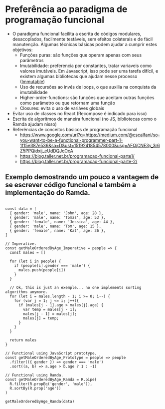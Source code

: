 # Preferência ao paradigma de programação funcional

* O paradigma funcional facilita a escrita de códigos modulares, desacoplados, facilmente testáveis, sem efeitos colaterais e de fácil manutenção. Algumas técnicas básicas podem ajudar a cumprir estes objetivos:
  * Funções puras: são funções que operam apenas com seus parâmetros
  * Imutabilidade: preferencia por constantes, tratar variaveis como valores imutáveis. Em Javascript, isso pode ser uma tarefa difícil, e existem algumas bibliotecas que ajudam nesse processo ([Immutable](https://facebook.github.io/immutable-js/))
  * Uso de recursões ao invés de loops, o que auxilia na conquista da imutabilidade
  * Higher-order-functions: são funções que aceitam outras funções como parâmetro ou que retornam uma função
  * Closures: evita o uso de variáves globais
* Evitar uso de classes no React (Recompose é indicado para isso)
* Escrita de algoritmos de maneira funcional (no JS, bibliotecas como o Ramda ajudam nisso)
* Referências de conceitos básicos de programação funcional
  * https://www.google.com/url?q=https://medium.com/@cscalfani/so-you-want-to-be-a-functional-programmer-part-1-1f15e387e536&sa=D&ust=1519241854578000&usg=AFQjCNE3y_3r6Z5PPQidxij_eUdDQJcOcA
  * https://blog.taller.net.br/programacao-funcional-parte1/
  * https://blog.taller.net.br/programacao-funcional-parte-2/

## Exemplo demostrando um pouco a vantagem de se escrever código funcional e também a implementação do Ramda.

```

const data = [
  { gender: 'male', name: 'John', age: 28 },
  { gender: 'male', name: 'Tomas', age: 53 },
  { gender: 'female', name: 'Jessica', age: 44 },
  { gender: 'male', name: 'Tom', age: 15 },
  { gender: 'female', name: 'Kat', age: 36 },
]

// Imperative.
const getMaleOrderedByAge_Imperative = people => {
  const males = []

  for (let i in people) {
    if (people[i].gender === 'male') {
      males.push(people[i])
    }
  }

  // Ok, this is just an exemple... no one implements sorting algorithms anymore.
  for (let i = males.length - 1; i >= 0; i--) {
    for (var j = 1; j <= i; j++){
      if (males[j - 1].age > males[j].age) {
        var temp = males[j - 1];
        males[j - 1] = males[j];
        males[j] = temp;
      }
    }
  }

  return males
}

// Functional using JavaScript prototype.
const getMaleOrderedByAge_Prototype = people => people
  .filter(({ gender }) => gender === 'male')
  .sort((a, b) => a.age > b.age ? 1 : -1)

// Functional using Ramda.
const getMaleOrderedByAge_Ramda = R.pipe(
  R.filter(R.propEq('gender', 'male')),
  R.sortBy(R.prop('age'))
)

getMaleOrderedByAge_Ramda(data)
```
